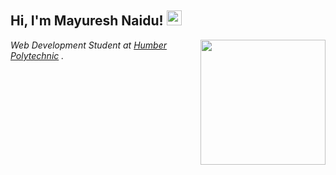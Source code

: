 <h2>Hi, I'm Mayuresh Naidu! <img src="https://github.githubassets.com/images/mona-whisper.gif" height="24" /></h2>
<img align='right' src="https://media.giphy.com/media/836HiJc7pgzy8iNXCn/giphy.gif" width="200" />
<p><em>Web Development Student at <a href="https://mediaarts.humber.ca/programs/web-development.html">Humber Polytechnic</a> . </em>
